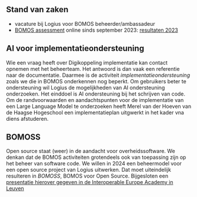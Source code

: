## Stand van zaken

- vacature bij Logius voor BOMOS beheerder/ambassadeur
- [BOMOS assessment](https://regelhulpenvoorbedrijven.nl/bomos-assessment-tool/) online sinds september 2023: [resultaten 2023](BOMOSassessment2023.pdf)

## AI voor implementatieondersteuning

Wie een vraag heeft over Digikoppeling implementatie kan contact opnemen met het beheerteam. 
Het antwoord is dan vaak een referentie naar de documentatie. Daarmee is de activiteit
_implementatieondersteuning_ zoals we die in BOMOS onderkennen nog beperkt. Om gebruikers 
beter te ondersteuning wil Logius de mogelijkheden van AI ondersteuning onderzoeken. Het einddoel
is AI ondersteuning bij het schrijven van code. Om de randvoorwaarden en aandachtspunten voor 
de implementatie van een Large Language Model te onderzoeken heeft Merel van der Hoeven van 
de Haagse Hogeschool een implementatieplan uitgwerkt in het kader vna diens afstuderen.

## BOMOSS

Open source staat (weer) in de aandacht voor overheidssoftware. We denkan dat de BOMOS activiteiten 
grotendeels ook van toepassing zijn op het beheer van software code. We willen in 2024 een beheermodel
voor een open source project van Logius uitwerken. Dat moet uiteindelijk resulteren in _BOMOSS_, 
BOMOS voor Open Source. Bijgesloten een [presentatie hierover gegeven in de Interoperable Europe Academy 
in Leuven](Open%20standards%20and%20open%20source.pdf)
